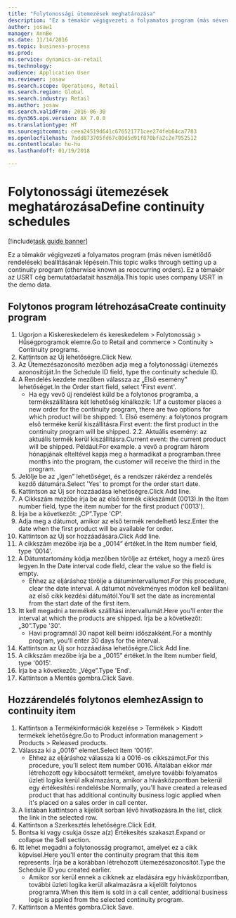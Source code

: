 ```yaml
--- 
title: "Folytonossági ütemezések meghatározása"
description: "Ez a témakör végigvezeti a folyamatos program (más néven ismétlődő rendelések) beállításának lépésein."
author: josaw1
manager: AnnBe
ms.date: 11/14/2016
ms.topic: business-process
ms.prod: 
ms.service: dynamics-ax-retail
ms.technology: 
audience: Application User
ms.reviewer: josaw
ms.search.scope: Operations, Retail
ms.search.region: Global
ms.search.industry: Retail
ms.author: josaw
ms.search.validFrom: 2016-06-30
ms.dyn365.ops.version: AX 7.0.0
ms.translationtype: HT
ms.sourcegitcommit: ceea24519d641c676521771cee274feb64ca7783
ms.openlocfilehash: 7add873705fd67c80d5d91f870bfa2c2e7952512
ms.contentlocale: hu-hu
ms.lasthandoff: 01/19/2018

---
```

# <a name="define-continuity-schedules"></a><span data-ttu-id="58a24-103">Folytonossági ütemezések meghatározása</span><span class="sxs-lookup"><span data-stu-id="58a24-103">Define continuity schedules</span></span>

[!include[task guide banner](../includes/task-guide-banner.md)]

<span data-ttu-id="58a24-104">Ez a témakör végigvezeti a folyamatos program (más néven ismétlődő rendelések) beállításának lépésein.</span><span class="sxs-lookup"><span data-stu-id="58a24-104">This topic walks through setting up a continuity program (otherwise known as reoccurring orders).</span></span> <span data-ttu-id="58a24-105">Ez a témakör az USRT cég bemutatóadatait használja.</span><span class="sxs-lookup"><span data-stu-id="58a24-105">This topic uses company USRT in the demo data.</span></span>


## <a name="create-continuity-program"></a><span data-ttu-id="58a24-106">Folytonos program létrehozása</span><span class="sxs-lookup"><span data-stu-id="58a24-106">Create continuity program</span></span>
1. <span data-ttu-id="58a24-107">Ugorjon a Kiskereskedelem és kereskedelem > Folytonosság > Hűségprogramok elemre.</span><span class="sxs-lookup"><span data-stu-id="58a24-107">Go to Retail and commerce > Continuity > Continuity programs.</span></span>
2. <span data-ttu-id="58a24-108">Kattintson az Új lehetőségre.</span><span class="sxs-lookup"><span data-stu-id="58a24-108">Click New.</span></span>
3. <span data-ttu-id="58a24-109">Az Ütemezésazonosító mezőben adja meg a folytonossági ütemezés azonosítóját.</span><span class="sxs-lookup"><span data-stu-id="58a24-109">In the Schedule ID field, type the continuity schedule ID.</span></span>
4. <span data-ttu-id="58a24-110">A Rendelés kezdete mezőben válassza az „Első esemény” lehetőséget.</span><span class="sxs-lookup"><span data-stu-id="58a24-110">In the Order start field, select 'First event'.</span></span>
    * <span data-ttu-id="58a24-111">Ha egy vevő új rendelést küld be a folytonos programba, a termékszállításra két lehetőség kínálkozik: 1.</span><span class="sxs-lookup"><span data-stu-id="58a24-111">If a customer places a new order for the continuity program, there are two options for which product will be shipped:  1.</span></span> <span data-ttu-id="58a24-112">Első esemény: a folytonos program első terméke kerül kiszállításra.</span><span class="sxs-lookup"><span data-stu-id="58a24-112">First event: the first product in the continuity program will be shipped.</span></span>  <span data-ttu-id="58a24-113">2.</span><span class="sxs-lookup"><span data-stu-id="58a24-113">2.</span></span> <span data-ttu-id="58a24-114">Aktuális esemény: az aktuális termék kerül kiszállításra.</span><span class="sxs-lookup"><span data-stu-id="58a24-114">Current event: the current product will be shipped.</span></span> <span data-ttu-id="58a24-115">Például:</span><span class="sxs-lookup"><span data-stu-id="58a24-115">For example.</span></span> <span data-ttu-id="58a24-116">a vevő a program három hónapjának elteltével kapja meg a harmadikat a programban.</span><span class="sxs-lookup"><span data-stu-id="58a24-116">three months into the program, the customer will receive the third in the program.</span></span>  
5. <span data-ttu-id="58a24-117">Jelölje be az „Igen” lehetőséget, és a rendszer rákérdez a rendelés kezdő dátumára.</span><span class="sxs-lookup"><span data-stu-id="58a24-117">Select 'Yes' to prompt for the order start date.</span></span>
6. <span data-ttu-id="58a24-118">Kattintson az Új sor hozzáadása lehetőségre.</span><span class="sxs-lookup"><span data-stu-id="58a24-118">Click Add line.</span></span>
7. <span data-ttu-id="58a24-119">A Cikkszám mezőbe írja be az első termék cikkszámát (0013).</span><span class="sxs-lookup"><span data-stu-id="58a24-119">In the Item number field, type the item number for the first product ('0013').</span></span>
8. <span data-ttu-id="58a24-120">Írja be a következőt: „CP”.</span><span class="sxs-lookup"><span data-stu-id="58a24-120">Type 'CP'.</span></span>
9. <span data-ttu-id="58a24-121">Adja meg a dátumot, amikor az első termék rendelhető lesz.</span><span class="sxs-lookup"><span data-stu-id="58a24-121">Enter the date when the first product will be available for order.</span></span>
10. <span data-ttu-id="58a24-122">Kattintson az Új sor hozzáadására.</span><span class="sxs-lookup"><span data-stu-id="58a24-122">Click Add line.</span></span>
11. <span data-ttu-id="58a24-123">A cikkszám mezőbe írja be a „0014” értéket.</span><span class="sxs-lookup"><span data-stu-id="58a24-123">In the Item number field, type '0014'.</span></span>
12. <span data-ttu-id="58a24-124">A Dátumtartomány kódja mezőben törölje az értéket, hogy a mező üres legyen.</span><span class="sxs-lookup"><span data-stu-id="58a24-124">In the Date interval code field, clear the value so the field is empty.</span></span>
    * <span data-ttu-id="58a24-125">Ehhez az eljáráshoz törölje a dátumintervallumot.</span><span class="sxs-lookup"><span data-stu-id="58a24-125">For this procedure, clear the date interval.</span></span> <span data-ttu-id="58a24-126">A dátumot növekményes módon kell beállítani az első cikk kezdési dátumától.</span><span class="sxs-lookup"><span data-stu-id="58a24-126">You'll set the date as incremental from the start date of the first item.</span></span>  
13. <span data-ttu-id="58a24-127">Itt kell megadni a termékek szállítási intervallumát.</span><span class="sxs-lookup"><span data-stu-id="58a24-127">Here you'll enter the interval at which the products are shipped.</span></span> <span data-ttu-id="58a24-128">Írja be a következőt: „30”.</span><span class="sxs-lookup"><span data-stu-id="58a24-128">Type '30'.</span></span>
    * <span data-ttu-id="58a24-129">Havi programnál 30 napot kell beírni időszakként.</span><span class="sxs-lookup"><span data-stu-id="58a24-129">For a monthly program, you'll enter 30 days for the interval.</span></span>  
14. <span data-ttu-id="58a24-130">Kattintson az Új sor hozzáadása lehetőségre.</span><span class="sxs-lookup"><span data-stu-id="58a24-130">Click Add line.</span></span>
15. <span data-ttu-id="58a24-131">A cikkszám mezőbe írja be a „0015” értéket.</span><span class="sxs-lookup"><span data-stu-id="58a24-131">In the Item number field, type '0015'.</span></span>
16. <span data-ttu-id="58a24-132">Írja be a következőt: „Vége”.</span><span class="sxs-lookup"><span data-stu-id="58a24-132">Type 'End'.</span></span>
17. <span data-ttu-id="58a24-133">Kattintson a Mentés gombra.</span><span class="sxs-lookup"><span data-stu-id="58a24-133">Click Save.</span></span>

## <a name="assign-to-continuity-item"></a><span data-ttu-id="58a24-134">Hozzárendelés folytonos elemhez</span><span class="sxs-lookup"><span data-stu-id="58a24-134">Assign to continuity item</span></span>
1. <span data-ttu-id="58a24-135">Kattintson a Termékinformációk kezelése > Termékek > Kiadott termékek lehetőségre.</span><span class="sxs-lookup"><span data-stu-id="58a24-135">Go to Product information management > Products > Released products.</span></span>
2. <span data-ttu-id="58a24-136">Válassza ki a „0016” elemet.</span><span class="sxs-lookup"><span data-stu-id="58a24-136">Select item '0016'.</span></span>
    * <span data-ttu-id="58a24-137">Ehhez az eljáráshoz válassza ki a 0016-os cikkszámot.</span><span class="sxs-lookup"><span data-stu-id="58a24-137">For this procedure, you'll select item number 0016.</span></span> <span data-ttu-id="58a24-138">Általában ekkor már létrehozott egy kibocsátott terméket, amelyre további folyamatos üzleti logika kerül alkalmazásra, amikor a hívásközpontban bekerül egy értékesítési rendelésbe.</span><span class="sxs-lookup"><span data-stu-id="58a24-138">Normally, you'll have created a released product that has additional continuity business logic applied when it's placed on a sales order in call center.</span></span>  
3. <span data-ttu-id="58a24-139">A listában kattintson a kijelölt sorban lévő hivatkozásra.</span><span class="sxs-lookup"><span data-stu-id="58a24-139">In the list, click the link in the selected row.</span></span>
4. <span data-ttu-id="58a24-140">Kattintson a Szerkesztés lehetőségre.</span><span class="sxs-lookup"><span data-stu-id="58a24-140">Click Edit.</span></span>
5. <span data-ttu-id="58a24-141">Bontsa ki vagy csukja össze a(z) Értékesítés szakaszt.</span><span class="sxs-lookup"><span data-stu-id="58a24-141">Expand or collapse the Sell section.</span></span>
6. <span data-ttu-id="58a24-142">Itt lehet megadni a folytonosság programot, amelyet ez a cikk képvisel.</span><span class="sxs-lookup"><span data-stu-id="58a24-142">Here you'll enter the continuity program that this item represents.</span></span> <span data-ttu-id="58a24-143">Írja be a korábban létrehozott ütemezésazonosítót.</span><span class="sxs-lookup"><span data-stu-id="58a24-143">Type the Schedule ID you created earlier.</span></span>
    * <span data-ttu-id="58a24-144">Amikor sor kerül ennek a cikknek az eladására egy hívásközpontban, további üzleti logika kerül alkalmazásra a kijelölt folytonos programra.</span><span class="sxs-lookup"><span data-stu-id="58a24-144">When this item is sold in a call center, additional business logic is applied from the selected continuity program.</span></span>  
7. <span data-ttu-id="58a24-145">Kattintson a Mentés gombra.</span><span class="sxs-lookup"><span data-stu-id="58a24-145">Click Save.</span></span>


